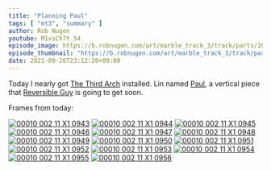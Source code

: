 ```yaml
---
title: "Planning Paul"
tags: [ "mt3", "summary" ]
author: Rob Nugen
youtube: M1vsCh7t_54
episode_image: https://b.robnugen.com/art/marble_track_3/track/parts/2021/2021_sep_26_planning_paul_1.jpg
episode_thumbnail: "https://b.robnugen.com/art/marble_track_3/track/parts/2021/thumbs/2021_sep_26_planning_paul_1.jpg"
date: 2021-09-26T23:12:20+09:00
---
```


Today I nearly got [The Third Arch](/parts/the-third-arch/)
installed.  Lin named
[Paul](/parts/paul/),
a vertical piece that
[Reversible Guy](/workers/reversible/)
is going to get soon.

Frames from today:

[![00010 002 11 X1 0943](//b.robnugen.com/art/marble_track_3/frames/2021/thumbs/00010_002_11_X1_0943.jpg)](//b.robnugen.com/art/marble_track_3/frames/2021/00010_002_11_X1_0943.jpg)
[![00010 002 11 X1 0944](//b.robnugen.com/art/marble_track_3/frames/2021/thumbs/00010_002_11_X1_0944.jpg)](//b.robnugen.com/art/marble_track_3/frames/2021/00010_002_11_X1_0944.jpg)
[![00010 002 11 X1 0945](//b.robnugen.com/art/marble_track_3/frames/2021/thumbs/00010_002_11_X1_0945.jpg)](//b.robnugen.com/art/marble_track_3/frames/2021/00010_002_11_X1_0945.jpg)
[![00010 002 11 X1 0946](//b.robnugen.com/art/marble_track_3/frames/2021/thumbs/00010_002_11_X1_0946.jpg)](//b.robnugen.com/art/marble_track_3/frames/2021/00010_002_11_X1_0946.jpg)
[![00010 002 11 X1 0947](//b.robnugen.com/art/marble_track_3/frames/2021/thumbs/00010_002_11_X1_0947.jpg)](//b.robnugen.com/art/marble_track_3/frames/2021/00010_002_11_X1_0947.jpg)
[![00010 002 11 X1 0948](//b.robnugen.com/art/marble_track_3/frames/2021/thumbs/00010_002_11_X1_0948.jpg)](//b.robnugen.com/art/marble_track_3/frames/2021/00010_002_11_X1_0948.jpg)
[![00010 002 11 X1 0949](//b.robnugen.com/art/marble_track_3/frames/2021/thumbs/00010_002_11_X1_0949.jpg)](//b.robnugen.com/art/marble_track_3/frames/2021/00010_002_11_X1_0949.jpg)
[![00010 002 11 X1 0950](//b.robnugen.com/art/marble_track_3/frames/2021/thumbs/00010_002_11_X1_0950.jpg)](//b.robnugen.com/art/marble_track_3/frames/2021/00010_002_11_X1_0950.jpg)
[![00010 002 11 X1 0951](//b.robnugen.com/art/marble_track_3/frames/2021/thumbs/00010_002_11_X1_0951.jpg)](//b.robnugen.com/art/marble_track_3/frames/2021/00010_002_11_X1_0951.jpg)
[![00010 002 11 X1 0952](//b.robnugen.com/art/marble_track_3/frames/2021/thumbs/00010_002_11_X1_0952.jpg)](//b.robnugen.com/art/marble_track_3/frames/2021/00010_002_11_X1_0952.jpg)
[![00010 002 11 X1 0953](//b.robnugen.com/art/marble_track_3/frames/2021/thumbs/00010_002_11_X1_0953.jpg)](//b.robnugen.com/art/marble_track_3/frames/2021/00010_002_11_X1_0953.jpg)
[![00010 002 11 X1 0954](//b.robnugen.com/art/marble_track_3/frames/2021/thumbs/00010_002_11_X1_0954.jpg)](//b.robnugen.com/art/marble_track_3/frames/2021/00010_002_11_X1_0954.jpg)
[![00010 002 11 X1 0955](//b.robnugen.com/art/marble_track_3/frames/2021/thumbs/00010_002_11_X1_0955.jpg)](//b.robnugen.com/art/marble_track_3/frames/2021/00010_002_11_X1_0955.jpg)
[![00010 002 11 X1 0956](//b.robnugen.com/art/marble_track_3/frames/2021/thumbs/00010_002_11_X1_0956.jpg)](//b.robnugen.com/art/marble_track_3/frames/2021/00010_002_11_X1_0956.jpg)
